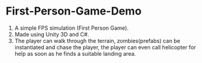 # First-Person-Game-Demo
1. A simple FPS simulation (First Person Game).
2. Made using Unity 3D and C#.
3. The player can walk through the terrain, zombies(prefabs) can be instantiated and chase the player, the player can even call    helicopter for help as soon as he finds a suitable landing area. 
